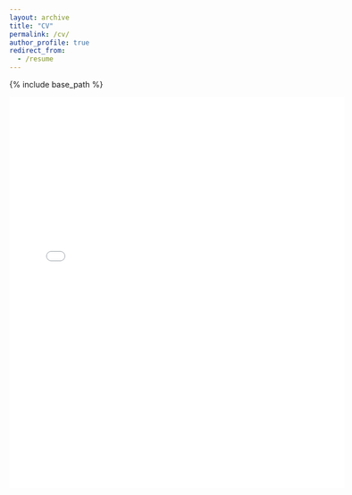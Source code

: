 ```yaml
---
layout: archive
title: "CV"
permalink: /cv/
author_profile: true
redirect_from:
  - /resume
---
```


{% include base_path %}

<embed src="{{ site.baseurl }}/files/CV_November_2023_Unnati_Sonawala.pdf" width="600" height="700" type='application/pdf'> 
